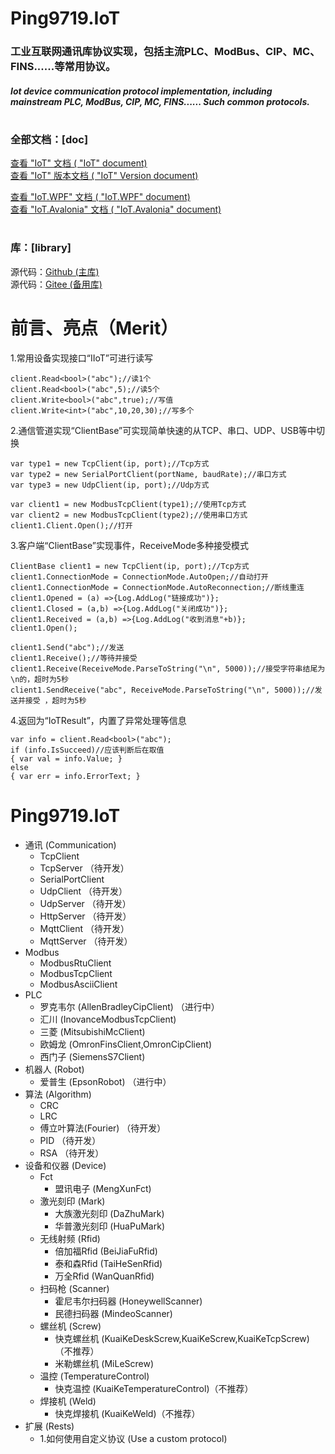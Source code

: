 ﻿# Ping9719.IoT

### 工业互联网通讯库协议实现，包括主流PLC、ModBus、CIP、MC、FINS......等常用协议。
##### Iot device communication protocol implementation, including mainstream PLC, ModBus, CIP, MC, FINS...... Such common protocols.
#

### 全部文档：[doc]
[查看 "IoT" 文档 ( "IoT" document)](Ping9719.IoT/docs/README.md)   
[查看 "IoT" 版本文档 ( "IoT" Version document)](Ping9719.IoT/docs/VERSION.md)  

[查看 "IoT.WPF" 文档 ( "IoT.WPF" document)](Ping9719.IoT.WPF/docs/README.md)   
[查看 "IoT.Avalonia" 文档 ( "IoT.Avalonia" document)](Ping9719.IoT.Avalonia/docs/README.md)   
#

### 库：[library]
源代码：[Github (主库)](https://github.com/ping9719/IoT)  
源代码：[Gitee (备用库)](https://gitee.com/ping9719/IoT)   
#

# 前言、亮点（Merit）
1.常用设备实现接口“IIoT”可进行读写 
```CSharp
client.Read<bool>("abc");//读1个
client.Read<bool>("abc",5);//读5个
client.Write<bool>("abc",true);//写值
client.Write<int>("abc",10,20,30);//写多个
```
2.通信管道实现“ClientBase”可实现简单快速的从TCP、串口、UDP、USB等中切换 
```CSharp
var type1 = new TcpClient(ip, port);//Tcp方式
var type2 = new SerialPortClient(portName, baudRate);//串口方式
var type3 = new UdpClient(ip, port);//Udp方式

var client1 = new ModbusTcpClient(type1);//使用Tcp方式
var client2 = new ModbusTcpClient(type2);//使用串口方式
client1.Client.Open();//打开
```
3.客户端“ClientBase”实现事件，ReceiveMode多种接受模式
```CSharp
ClientBase client1 = new TcpClient(ip, port);//Tcp方式
client1.ConnectionMode = ConnectionMode.AutoOpen;//自动打开
client1.ConnectionMode = ConnectionMode.AutoReconnection;//断线重连
client1.Opened = (a) =>{Log.AddLog("链接成功")};
client1.Closed = (a,b) =>{Log.AddLog("关闭成功")};
client1.Received = (a,b) =>{Log.AddLog("收到消息"+b)};
client1.Open();

client1.Send("abc");//发送
client1.Receive();//等待并接受
client1.Receive(ReceiveMode.ParseToString("\n", 5000));//接受字符串结尾为\n的，超时为5秒 
client1.SendReceive("abc", ReceiveMode.ParseToString("\n", 5000));//发送并接受 ，超时为5秒 
```
4.返回为“IoTResult”，内置了异常处理等信息
```CSharp
var info = client.Read<bool>("abc");
if (info.IsSucceed)//应该判断后在取值
{ var val = info.Value; }
else
{ var err = info.ErrorText; }
```

# Ping9719.IoT
- 通讯 (Communication)
    - TcpClient
    - TcpServer （待开发） 
    - SerialPortClient
    - UdpClient （待开发） 
    - UdpServer （待开发） 
    - HttpServer （待开发） 
    - MqttClient （待开发） 
    - MqttServer （待开发） 
- Modbus
    - ModbusRtuClient
    - ModbusTcpClient
    - ModbusAsciiClient
- PLC
    - 罗克韦尔 (AllenBradleyCipClient) （进行中）   
    - 汇川 (InovanceModbusTcpClient)
    - 三菱 (MitsubishiMcClient)
    - 欧姆龙 (OmronFinsClient,OmronCipClient)
    - 西门子 (SiemensS7Client)
- 机器人 (Robot)
    - 爱普生 (EpsonRobot) （进行中） 
- 算法 (Algorithm)
    - CRC
    - LRC
    - 傅立叶算法(Fourier) （待开发） 
    - PID （待开发） 
    - RSA （待开发） 
- 设备和仪器 (Device)
    - Fct
        - 盟讯电子 (MengXunFct)
    - 激光刻印 (Mark)
        - 大族激光刻印 (DaZhuMark)
        - 华普激光刻印 (HuaPuMark)
    - 无线射频 (Rfid)
        - 倍加福Rfid (BeiJiaFuRfid)
        - 泰和森Rfid (TaiHeSenRfid)
        - 万全Rfid (WanQuanRfid)
    - 扫码枪 (Scanner)
        - 霍尼韦尔扫码器 (HoneywellScanner)
        - 民德扫码器 (MindeoScanner)
    - 螺丝机 (Screw)
        - 快克螺丝机 (KuaiKeDeskScrew,KuaiKeScrew,KuaiKeTcpScrew)（不推荐） 
        - 米勒螺丝机 (MiLeScrew)
    - 温控 (TemperatureControl)
        - 快克温控 (KuaiKeTemperatureControl)（不推荐） 
    - 焊接机 (Weld)
        - 快克焊接机 (KuaiKeWeld)（不推荐） 
- 扩展 (Rests)
    - 1.如何使用自定义协议 (Use a custom protocol)
